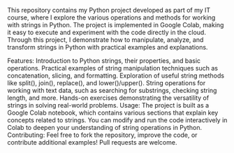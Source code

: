 This repository contains my Python project developed as part of my IT course, where I explore the various operations and methods for working with strings in Python. The project is implemented in Google Colab, making it easy to execute and experiment with the code directly in the cloud. Through this project, I demonstrate how to manipulate, analyze, and transform strings in Python with practical examples and explanations.

Features:
Introduction to Python strings, their properties, and basic operations.
Practical examples of string manipulation techniques such as concatenation, slicing, and formatting.
Exploration of useful string methods like split(), join(), replace(), and lower()/upper().
String operations for working with text data, such as searching for substrings, checking string length, and more.
Hands-on exercises demonstrating the versatility of strings in solving real-world problems.
Usage:
The project is built as a Google Colab notebook, which contains various sections that explain key concepts related to strings.
You can modify and run the code interactively in Colab to deepen your understanding of string operations in Python.
Contributing:
Feel free to fork the repository, improve the code, or contribute additional examples! Pull requests are welcome.
